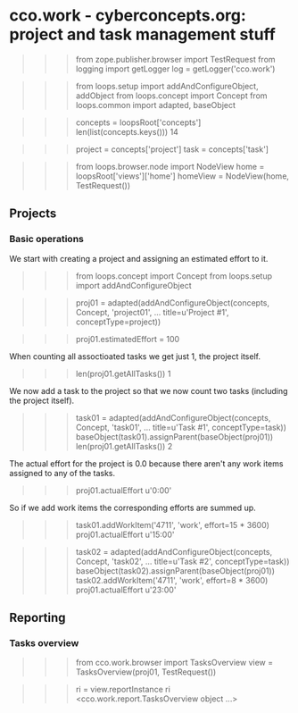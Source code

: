 
cco.work - cyberconcepts.org: project and task management stuff
===============================================================

  >>> from zope.publisher.browser import TestRequest
  >>> from logging import getLogger
  >>> log = getLogger('cco.work')

  >>> from loops.setup import addAndConfigureObject, addObject
  >>> from loops.concept import Concept
  >>> from loops.common import adapted, baseObject

  >>> concepts = loopsRoot['concepts']
  >>> len(list(concepts.keys()))
  14

  >>> project = concepts['project']
  >>> task = concepts['task']

  >>> from loops.browser.node import NodeView
  >>> home = loopsRoot['views']['home']
  >>> homeView = NodeView(home, TestRequest())


Projects
--------

### Basic operations ###

We start with creating a project and assigning an estimated effort to it.

  >>> from loops.concept import Concept
  >>> from loops.setup import addAndConfigureObject

  >>> proj01 = adapted(addAndConfigureObject(concepts, Concept, 'project01', 
  ...             title=u'Project #1', conceptType=project))

  >>> proj01.estimatedEffort = 100

When counting all assoctioated tasks we get just 1, the project itself.

  >>> len(proj01.getAllTasks())
  1

We now add a task to the project so that we now count two tasks 
(including the project itself).

  >>> task01 = adapted(addAndConfigureObject(concepts, Concept, 'task01', 
  ...             title=u'Task #1', conceptType=task))
  >>> baseObject(task01).assignParent(baseObject(proj01))
  >>> len(proj01.getAllTasks())
  2

The actual effort for the project is 0.0 because there aren't any work items
assigned to any of the tasks.
  
  >>> proj01.actualEffort
  u'0:00'

So if we add work items the corresponding efforts are summed up.

  >>> task01.addWorkItem('4711', 'work', effort=15 * 3600)
  >>> proj01.actualEffort
  u'15:00'

  >>> task02 = adapted(addAndConfigureObject(concepts, Concept, 'task02', 
  ...             title=u'Task #2', conceptType=task))
  >>> baseObject(task02).assignParent(baseObject(proj01))
  >>> task02.addWorkItem('4711', 'work', effort=8 * 3600)
  >>> proj01.actualEffort
  u'23:00'


Reporting
---------

### Tasks overview ###

  >>> from cco.work.browser import TasksOverview
  >>> view = TasksOverview(proj01, TestRequest())

  >>> ri = view.reportInstance
  >>> ri
  <cco.work.report.TasksOverview object ...>

